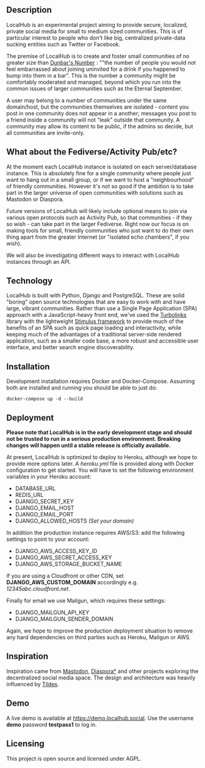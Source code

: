 Description
-----------

LocalHub is an experimental project aiming to provide secure, localized, private social media for small to medium sized communities. This is of particular interest to people who don't like big, centralized private-data sucking entities such as Twitter or Facebook.

The premise of LocalHub is to create and foster small communities of no greater size than [Dunbar's Number](https://en.m.wikipedia.org/wiki/Dunbar%27s_number) : ""the number of people you would not feel embarrassed about joining uninvited for a drink if you happened to bump into them in a bar". This is the number a community might be comfortably moderated and managed, beyond which you run into the common issues of larger communities such as the Eternal September.

A user may belong to a number of communities under the same domain/host, but the communities themselves are isolated - content you post in one community does not appear in a another; messages you post to a friend inside a community will not "leak" outside that community. A community may allow its content to be public, if the admins so decide, but all communities are invite-only.


What about the Fediverse/Activity Pub/etc?
------------------------------------------

At the moment each LocalHub instance is isolated on each server/database instance. This is absolutely fine for a single community where people just want to hang out in a small group, or if we want to host a "neighbourhood" of friendly communities. However it's not so good if the ambition is to take part in the larger universe of open communities with solutions such as Mastodon or Diaspora.

Future versions of LocalHub will likely include optional means to join via various open protocols such as Activity Pub, so that communities - if they so wish - can take part in the larger Fediverse. Right now our focus is on making tools for small, friendly communities who just want to do their own thing apart from the greater Internet (or "isolated echo chambers", if you wish).

We will also be investigating different ways to interact with LocalHub instances through an API.

Technology
----------

LocalHub is built with Python, Django and PostgreSQL. These are solid "boring" open source technologies that are easy to work with and have large, vibrant communities. Rather than use a Single Page Application (SPA) approach with a JavaScript-heavy front end, we've used the [Turbolinks](https://github.com/turbolinks/turbolinks) library with the lightweight [Stimulus framework](https://stimulusjs.org/) to provide much of the benefits of an SPA such as quick page loading and interactivity, while keeping much of the advantages of a traditional server-side rendered application, such as a smaller code base, a more robust and accessible user interface, and better search engine discoverability.

Installation
------------

Development installation requires Docker and Docker-Compose. Assuming both are installed and running you should be able to just do:


`docker-compose up -d --build`


Deployment
----------

__Please note that LocalHub is in the early development stage and should not be trusted to run in a serious production environment. Breaking changes will happen until a stable release is officially available.__

At present, LocalHub is optimized to deploy to Heroku, although we hope to provide more options later. A _heroku.yml_ file is provided along with Docker configuration to get started. You will have to set the following environment variables in your Heroku account:

* DATABASE_URL
* REDIS_URL
* DJANGO_SECRET_KEY
* DJANGO_EMAIL_HOST
* DJANGO_EMAIL_PORT
* DJANGO_ALLOWED_HOSTS _(Set your domain)_

In addition the production instance requires AWS/S3: add the following settings to point to your account:

* DJANGO_AWS_ACCESS_KEY_ID
* DJANGO_AWS_SECRET_ACCESS_KEY
* DJANGO_AWS_STORAGE_BUCKET_NAME

If you are using a Cloudfront or other CDN, set **DJANGO_AWS_CUSTOM_DOMAIN** accordingly e.g. _12345abc.cloudfront.net_.


Finally for email we use Mailgun, which requires these settings:

* DJANGO_MAILGUN_API_KEY
* DJANGO_MAILGUN_SENDER_DOMAIN

Again, we hope to improve the production deployment situation to remove any hard dependencies on third parties such as Heroku, Mailgun or AWS.

Inspiration
-----------

Inspiration came from [Mastodon](https://mastodon.social), [Diaspora*](https://joindiaspora.com) and other projects exploring the decentralized social media space. The design and architecture was heavily influenced by [Tildes](https://tildes.net).


Demo
----

A live demo is available at https://demo.localhub.social. Use the username **demo** password **testpass1** to log in.

Licensing
---------

This project is open source and licensed under AGPL.


